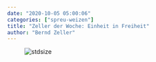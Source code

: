 ```yaml
---
date: "2020-10-05 05:00:06"
categories: ["spreu-weizen"]
title: "Zeller der Woche: Einheit in Freiheit"
author: "Bernd Zeller"
---
```



<figure>
<img src="https://www.publicomag.com/wp-content/uploads/2020/10/Einheit-in-Freiheit-1320x929.jpg" alt=stdsize>
</figure>

